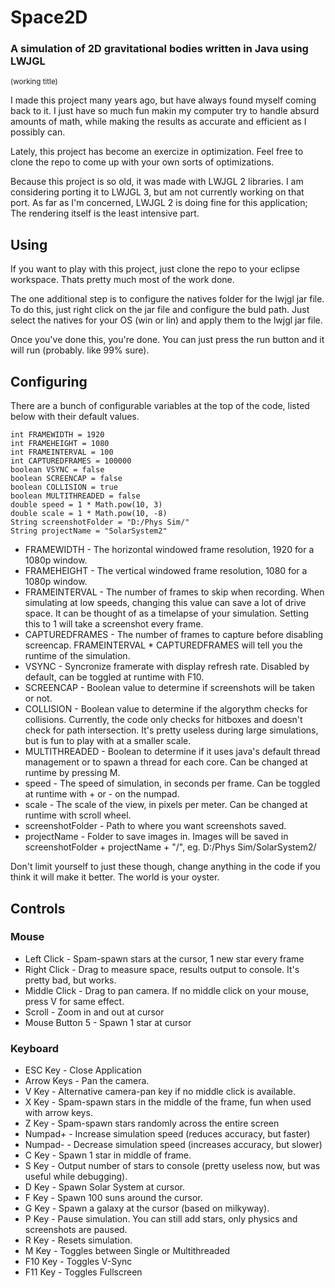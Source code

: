 # Space2D
### A simulation of 2D gravitational bodies written in Java using LWJGL
<sub>(working title)</sub>

I made this project many years ago, but have always found myself coming back to it. 
I just have so much fun makin my computer try to handle absurd amounts of math, 
while making the results as accurate and efficient as I possibly can.

Lately, this project has become an exercize in optimization. Feel free to clone the repo to come up with your own sorts of optimizations.

Because this project is so old, it was made with LWJGL 2 libraries. I am considering porting it to LWJGL 3, but am not currently working on that port. As far as I'm concerned, LWJGL 2 is doing fine for this application; The rendering itself is the least intensive part.

## Using 
If you want to play with this project, just clone the repo to your eclipse workspace. Thats pretty much most of the work done. 

The one additional step is to configure the natives folder for the lwjgl jar file. 
To do this, just right click on the jar file and configure the buld path. 
Just select the natives for your OS (win or lin) and apply them to the lwjgl jar file.

Once you've done this, you're done. You can just press the run button and it will run (probably. like 99% sure).

## Configuring
There are a bunch of configurable variables at the top of the code, listed below with their default values. 

    int FRAMEWIDTH = 1920
    int FRAMEHEIGHT = 1080
    int FRAMEINTERVAL = 100
    int CAPTUREDFRAMES = 100000
    boolean VSYNC = false
    boolean SCREENCAP = false
    boolean COLLISION = true
    boolean MULTITHREADED = false
    double speed = 1 * Math.pow(10, 3)
    double scale = 1 * Math.pow(10, -8)
    String screenshotFolder = "D:/Phys Sim/"
    String projectName = "SolarSystem2"

* FRAMEWIDTH - The horizontal windowed frame resolution, 1920 for a 1080p window.
* FRAMEHEIGHT - The vertical windowed frame resolution, 1080 for a 1080p window.
* FRAMEINTERVAL - The number of frames to skip when recording. When simulating at low speeds, changing this value can save a lot of drive space. It can be thought of as a timelapse of your simulation. Setting this to 1 will take a screenshot every frame.
* CAPTUREDFRAMES - The number of frames to capture before disabling screencap. FRAMEINTERVAL * CAPTUREDFRAMES will tell you the runtime of the simulation.
* VSYNC - Syncronize framerate with display refresh rate. Disabled by default, can be toggled at runtime with F10.
* SCREENCAP - Boolean value to determine if screenshots will be taken or not.
* COLLISION - Boolean value to determine if the algorythm checks for collisions. Currently, the code only checks for hitboxes and doesn't check for path intersection. It's pretty useless during large simulations, but is fun to play with at a smaller scale.
* MULTITHREADED - Boolean to determine if it uses java's default thread management or to spawn a thread for each core. Can be changed at runtime by pressing M.
* speed - The speed of simulation, in seconds per frame. Can be toggled at runtime with + or - on the numpad.
* scale - The scale of the view, in pixels per meter. Can be changed at runtime with scroll wheel.
* screenshotFolder - Path to where you want screenshots saved.
* projectName - Folder to save images in. Images will be saved in screenshotFolder + projectName + "/", eg. D:/Phys Sim/SolarSystem2/

Don't limit yourself to just these though, change anything in the code if you think it will make it better. The world is your oyster.

## Controls
### Mouse
* Left Click - Spam-spawn stars at the cursor, 1 new star every frame
* Right Click - Drag to measure space, results output to console. It's pretty bad, but works.
* Middle Click - Drag to pan camera. If no middle click on your mouse, press V for same effect.
* Scroll - Zoom in and out at cursor
* Mouse Button 5 - Spawn 1 star at cursor
    
### Keyboard
* ESC Key - Close Application
* Arrow Keys - Pan the camera.
* V Key - Alternative camera-pan key if no middle click is available.
* X Key - Spam-spawn stars in the middle of the frame, fun when used with arrow keys.
* Z Key - Spam-spawn stars randomly across the entire screen
* Numpad+ - Increase simulation speed (reduces accuracy, but faster)
* Numpad- - Decrease simulation speed (increases accuracy, but slower)
* C Key - Spawn 1 star in middle of frame.
* S Key - Output number of stars to console (pretty useless now, but was useful while debugging).
* D Key - Spawn Solar System at cursor.
* F Key - Spawn 100 suns around the cursor.
* G Key - Spawn a galaxy at the cursor (based on milkyway).
* P Key - Pause simulation. You can still add stars, only physics and screenshots are paused.
* R Key - Resets simulation.
* M Key - Toggles between Single or Multithreaded
* F10 Key - Toggles V-Sync
* F11 Key - Toggles Fullscreen
